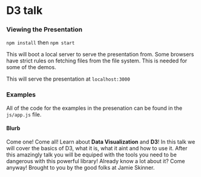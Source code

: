 # D3 talk


### Viewing the Presentation
`npm install` then `npm start`

This will boot a local server to serve the presentation from. Some browsers have strict rules on fetching files from the file system. This is needed for some of the demos. 

This will serve the presentation at `localhost:3000`


### Examples

All of the code for the examples in the presenation can be found in the `js/app.js` file.

#### Blurb 

Come one! Come all!
Learn about **Data Visualization** and **D3**! In this talk we will cover the basics of D3, what it is, what it aint and how to use it. After this amazingly talk you will be equiped with the tools you need to be dangerous with this powerful library! Already know a lot about it? Come anyway! 
Brought to you by the good folks at Jamie Skinner. 

